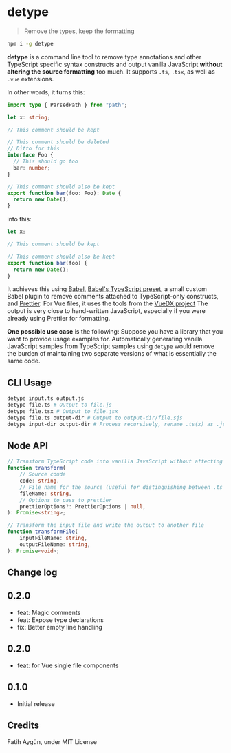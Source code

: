 # detype

> Remove the types, keep the formatting

```sh
npm i -g detype
```

**detype** is a command line tool to remove type annotations and other TypeScript specific syntax constructs and output vanilla JavaScript **without altering the source formatting** too much. It supports `.ts`, `.tsx`, as well as `.vue` extensions.

In other words, it turns this:

```ts
import type { ParsedPath } from "path";

let x: string;

// This comment should be kept

// This comment should be deleted
// Ditto for this
interface Foo {
  // This should go too
  bar: number;
}

// This comment should also be kept
export function bar(foo: Foo): Date {
  return new Date();
}
```

into this:

```js
let x;

// This comment should be kept

// This comment should also be kept
export function bar(foo) {
  return new Date();
}
```

It achieves this using [Babel](https://babeljs.io/), [Babel's TypeScript preset](https://babeljs.io/docs/en/babel-preset-typescript), a small custom Babel plugin to remove comments attached to TypeScript-only constructs, and [Prettier](https://prettier.io/). For Vue files, it uses the tools from the [VueDX project](https://github.com/vuedx/languagetools) The output is very close to hand-written JavaScript, especially if you were already using Prettier for formatting.

**One possible use case** is the following: Suppose you have a library that you want to provide usage examples for. Automatically generating vanilla JavaScript samples from TypeScript samples using `detype` would remove the burden of maintaining two separate versions of what is essentially the same code.

## CLI Usage

```sh
detype input.ts output.js
detype file.ts # Output to file.js
detype file.tsx # Output to file.jsx
detype file.ts output-dir # Output to output-dir/file.sjs
detype input-dir output-dir # Process recursively, rename .ts(x) as .js(x)
```

## Node API

```ts
// Transform TypeScript code into vanilla JavaScript without affecting the formatting
function transform(
	// Source coude
	code: string,
	// File name for the source (useful for distinguishing between .ts and .tsx)
	fileName: string,
	// Options to pass to prettier
	prettierOptions?: PrettierOptions | null,
): Promise<string>;

// Transform the input file and write the output to another file
function transformFile(
	inputFileName: string,
	outputFileName: string,
): Promise<void>;
```

## Change log
## 0.2.0
- feat: Magic comments
- feat: Expose type declarations
- fix: Better empty line handling

## 0.2.0
- feat: for Vue single file components

## 0.1.0
- Initial release

## Credits
Fatih Aygün, under MIT License